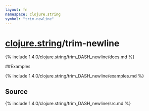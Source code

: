 ```yaml
---
layout: fn
namespace: clojure.string
symbol: "trim-newline"
---
```


# [clojure.string](../)/trim-newline

{% include 1.4.0/clojure.string/trim_DASH_newline/docs.md %}

##Examples

{% include 1.4.0/clojure.string/trim_DASH_newline/examples.md %}
## Source
{% include 1.4.0/clojure.string/trim_DASH_newline/src.md %}

